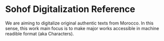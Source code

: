 # Sohof Digitalization Reference

We are aiming to digitalize original authentic texts from Morocco.
In this sense, this work main focus is to make major works accessible in machine readible format (aka Characters).

